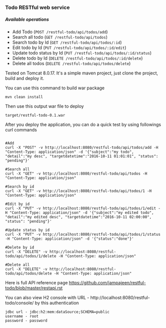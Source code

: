 ### Todo RESTful web service ###

##### Available operations #####
- Add Todo (`POST /restful-todo/api/todos/add`)
- Search all todo (`GET /restful-todo/api/todos`)
- Search todo by Id (`GET /restful-todo/api/todos/:id`)
- Edit todo by Id (`PUT /restful-todo/api/todos/:id/edit`)
- Update todo status by Id (`PUT /restful-todo/api/todos/:id/status`)
- Delete todo by Id (`DELETE /restful-todo/api/todos/:id/delete`)
- Delete all todos (`DELETE /restful-todo/api/todos/delete`)



Tested on Tomcat 8.0.17. It's a simple maven project, just clone the project, build and deploy it.

You can use this command to build war package

```
mvn clean install
```
Then use this output war file to deploy

```
target/restful-todo-0.1.war 
```

 After you deploy the application, you can do a quick test by using followings curl commands

```

#Add
curl -X "POST" -v http://localhost:8080/restful-todo/api/todos/add -H "Content-Type: application/json" -d '{"subject":"my todo", "detail":"my desc", "targetdatetime":"2016-10-11 01:01:01", "status": "pending"}'

#Search all
curl -X "GET" -v http://localhost:8080/restful-todo/api/todos -H "Content-Type: application/json"

#Search by id
curl -X "GET" -v http://localhost:8080/restful-todo/api/todos/1 -H "Content-Type: application/json"

#Edit by id
curl -X "PUT" -v http://localhost:8080/restful-todo/api/todos/1/edit -H "Content-Type: application/json" -d '{"subject":"my edited todo", "detail":"my edited desc", "targetdatetime":"2016-10-11 02:00:00", "status": "pending"}'

#Update status by id
curl -X "PUT" -v http://localhost:8080/restful-todo/api/todos/1/status -H "Content-Type: application/json" -d '{"status":"done"}'

#Delete by id
curl -X "DELETE" -v http://localhost:8080/restful-todo/api/todos/1/delete -H "Content-Type: application/json"

#Delete all
curl -X "DELETE" -v http://localhost:8080/restful-todo/api/todos/delete -H "Content-Type: application/json"
```

Here is full API reference page
https://github.com/jampajeen/restful-todo/blob/master/restapi.rst


You can also view H2 console with URL - http://localhost:8080/restful-todo/console/ by this authentication
```
jdbc url - jdbc:h2:mem:dataSource;SCHEMA=public
username - root
password - password
```